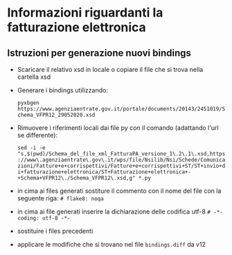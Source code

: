 # Informazioni riguardanti la fatturazione elettronica

## Istruzioni per generazione nuovi bindings

* Scaricare il relativo xsd in locale o copiare il file che si trova nella cartella xsd
* Generare i bindings utilizzando:

  `pyxbgen https://www.agenziaentrate.gov.it/portale/documents/20143/2451019/Schema_VFPR12_29052020.xsd`

* Rimuovere i riferimenti locali dai file py con il comando (adattando l'url se differente):

  `sed -i -e "s,$(pwd)/Schema_del_file_xml_FatturaPA_versione_1\.2\.1\.xsd,https://www\.agenziaentrate\.gov\.it/wps/file/Nsilib/Nsi/Schede/Comunicazioni/Fatture+e+corrispettivi/Fatture+e+corrispettivi+ST/ST+invio+di+fatturazione+elettronica/ST+Fatturazione+elettronica+-+Schema+VFPR12\./Schema_VFPR12\.xsd,g" *.py`

* in cima ai files generati sostiture il commento con il nome del file con la seguente riga:
  `# flake8: noqa`
* in cima ai file generati inserire la dichiarazione delle codifica utf-8
  `# -*- coding: utf-8 -*-`
* sostituire i files precedenti
* applicare le modifiche che si trovano nel file `bindings.diff` da v12
